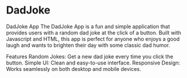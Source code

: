 # DadJoke
DadJoke App
The DadJoke App is a fun and simple application that provides users with a random dad joke at the click of a button. Built with Javascript and HTML, this app is perfect for anyone who enjoys a good laugh and wants to brighten their day with some classic dad humor.

Features
Random Jokes: Get a new dad joke every time you click the button.
Simple UI: Clean and easy-to-use interface.
Responsive Design: Works seamlessly on both desktop and mobile devices.
